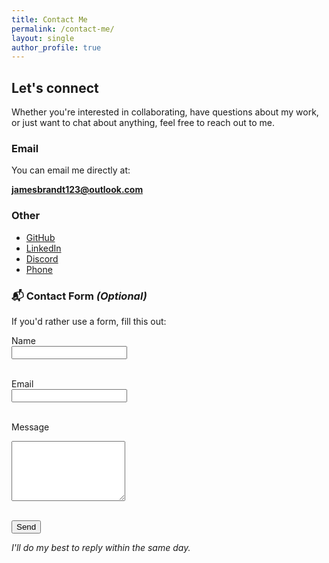```yaml
---
title: Contact Me
permalink: /contact-me/
layout: single
author_profile: true
---
```


## Let's connect
Whether you're interested in collaborating, have questions about my work, or just want to chat about anything, feel free to reach out to me.

### Email
You can email me directly at:

**[jamesbrandt123@outlook.com](mailto:jamesbrandt123@outlook.com)**

### Other
- [GitHub](https://github.com/James-Brandt)
- [LinkedIn](https://www.linkedin.com/in/jamеs/)
- [Discord](https://discord.gg/fWe5qY5q)
- [Phone](tel:+61400123456)

### 📬 Contact Form *(Optional)*

If you'd rather use a form, fill this out:

<form action="https://formspree.io/f/your-form-id" method="POST">
  <label for="name">Name</label><br>
  <input type="text" name="name" required><br><br>

  <label for="email">Email</label><br>
  <input type="email" name="_replyto" required><br><br>

  <label for="message">Message</label><br>
  <textarea name="message" rows="6" required></textarea><br><br>

  <button type="submit">Send</button>
</form>

*I'll do my best to reply within the same day.*
